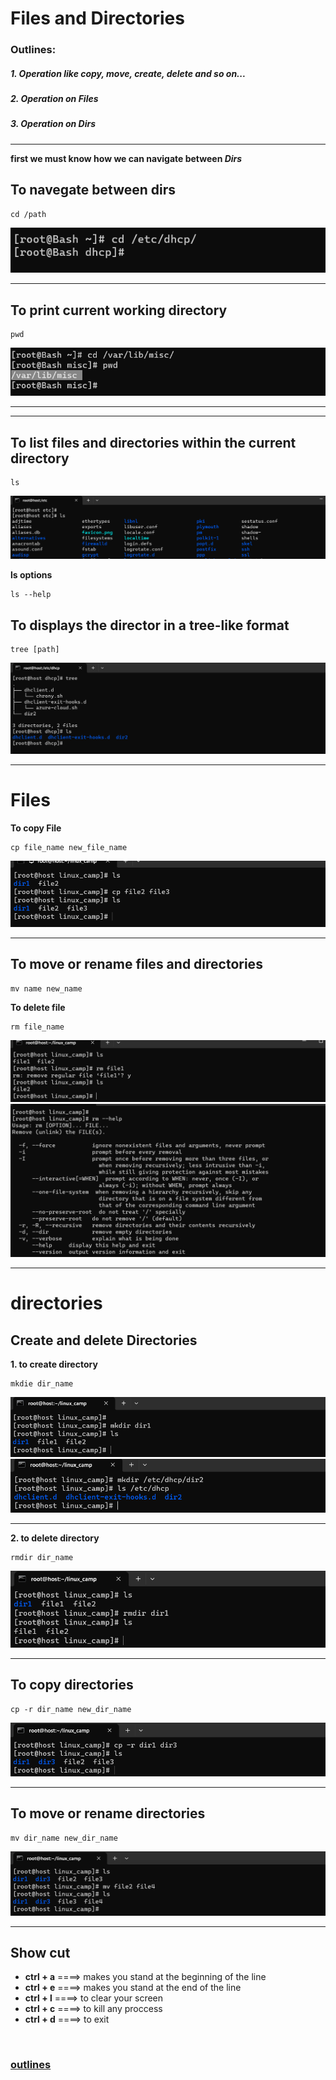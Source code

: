 # Files and Directories

### Outlines:

##### 1. Operation like copy, move, create, delete and so on...

##### 2. Operation on Files

##### 3. Operation on Dirs

---

**first we must know how we can **navigate** between _Dirs_**

## To navegate between dirs

```
cd /path
```

![image1](./assets/images/cd.png)

---

## To print current working directory

```
pwd
```

![image1](./assets/images/pwd.png)

---

---

## To list files and directories within the current directory

```
ls
```

![Alt text](./assets/images/ls.png)

**ls options**

```
ls --help
```

## To displays the director in a tree-like format

```
tree [path]
```

![Alt text](./assets/images/tree.png)

---

# Files

**To copy File**

```
cp file_name new_file_name
```

![Alt text](./assets/images/cp_file.png)

---

## To move or rename files and directories

```
mv name new_name
```

**To delete file**

```
rm file_name
```

![Alt text](./assets/images/rm_f.png)
![image](./assets/images/rm_help.png)

---

# directories

## Create and delete Directories

**1. to create directory**

```
mkdie dir_name

```

![image1](./assets/images/mkdir.png)
![image1](./assets/images/mkdir2.png)

---

**2. to delete directory**

```
rmdir dir_name
```

![image1](./assets/images/rmdir.png)

---

## To copy directories

```
cp -r dir_name new_dir_name
```

![Alt text](./assets/images/cp_dir.png)

---

## To move or rename directories

```
mv dir_name new_dir_name
```

![Alt text](./assets/images/mv.png)

---

## Show cut

- **ctrl + a** ====> makes you stand at the beginning of the line
- **ctrl + e** ====> makes you stand at the end of the line
- **ctrl + l** ====> to clear your screen
- **ctrl + c** ====> to kill any proccess
- **ctrl + d** ====> to exit

<br />

### [outlines](../README.md)
